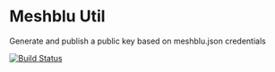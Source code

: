 # Meshblu Util
Generate and publish a public key based on meshblu.json credentials

[![Build Status](https://travis-ci.org/octoblu/meshblu-util.svg?branch=master)](https://travis-ci.org/octoblu/meshblu-util)
